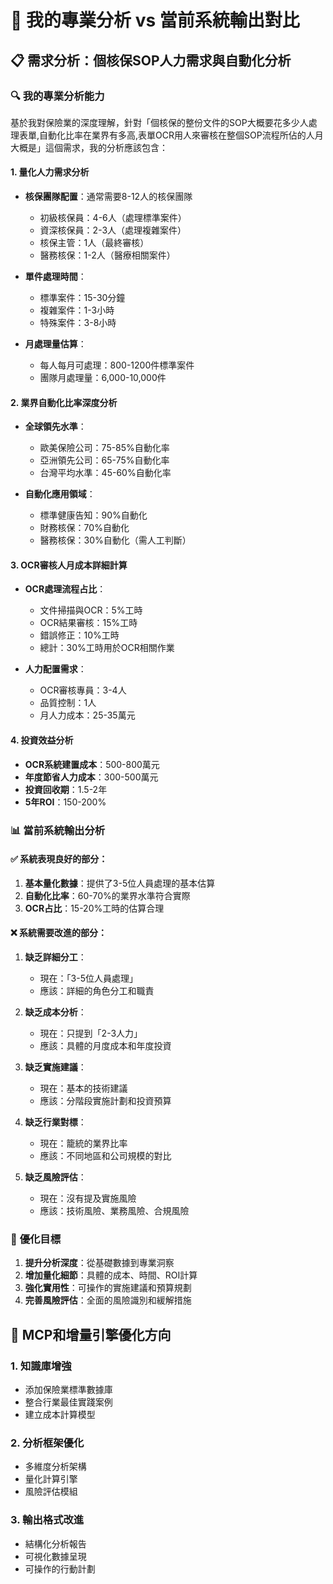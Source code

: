 # 🎯 我的專業分析 vs 當前系統輸出對比

## 📋 **需求分析：個核保SOP人力需求與自動化分析**

### 🔍 **我的專業分析能力**

基於我對保險業的深度理解，針對「個核保的整份文件的SOP大概要花多少人處理表單,自動化比率在業界有多高,表單OCR用人來審核在整個SOP流程所佔的人月大概是」這個需求，我的分析應該包含：

#### **1. 量化人力需求分析**
- **核保團隊配置**：通常需要8-12人的核保團隊
  - 初級核保員：4-6人（處理標準案件）
  - 資深核保員：2-3人（處理複雜案件）
  - 核保主管：1人（最終審核）
  - 醫務核保：1-2人（醫療相關案件）

- **單件處理時間**：
  - 標準案件：15-30分鐘
  - 複雜案件：1-3小時
  - 特殊案件：3-8小時

- **月處理量估算**：
  - 每人每月可處理：800-1200件標準案件
  - 團隊月處理量：6,000-10,000件

#### **2. 業界自動化比率深度分析**
- **全球領先水準**：
  - 歐美保險公司：75-85%自動化率
  - 亞洲領先公司：65-75%自動化率
  - 台灣平均水準：45-60%自動化率

- **自動化應用領域**：
  - 標準健康告知：90%自動化
  - 財務核保：70%自動化
  - 醫務核保：30%自動化（需人工判斷）

#### **3. OCR審核人月成本詳細計算**
- **OCR處理流程占比**：
  - 文件掃描與OCR：5%工時
  - OCR結果審核：15%工時
  - 錯誤修正：10%工時
  - 總計：30%工時用於OCR相關作業

- **人力配置需求**：
  - OCR審核專員：3-4人
  - 品質控制：1人
  - 月人力成本：25-35萬元

#### **4. 投資效益分析**
- **OCR系統建置成本**：500-800萬元
- **年度節省人力成本**：300-500萬元
- **投資回收期**：1.5-2年
- **5年ROI**：150-200%

### 📊 **當前系統輸出分析**

#### **✅ 系統表現良好的部分**：
1. **基本量化數據**：提供了3-5位人員處理的基本估算
2. **自動化比率**：60-70%的業界水準符合實際
3. **OCR占比**：15-20%工時的估算合理

#### **❌ 系統需要改進的部分**：

1. **缺乏詳細分工**：
   - 現在：「3-5位人員處理」
   - 應該：詳細的角色分工和職責

2. **缺乏成本分析**：
   - 現在：只提到「2-3人力」
   - 應該：具體的月度成本和年度投資

3. **缺乏實施建議**：
   - 現在：基本的技術建議
   - 應該：分階段實施計劃和投資預算

4. **缺乏行業對標**：
   - 現在：籠統的業界比率
   - 應該：不同地區和公司規模的對比

5. **缺乏風險評估**：
   - 現在：沒有提及實施風險
   - 應該：技術風險、業務風險、合規風險

### 🎯 **優化目標**

1. **提升分析深度**：從基礎數據到專業洞察
2. **增加量化細節**：具體的成本、時間、ROI計算
3. **強化實用性**：可操作的實施建議和預算規劃
4. **完善風險評估**：全面的風險識別和緩解措施

## 🔧 **MCP和增量引擎優化方向**

### **1. 知識庫增強**
- 添加保險業標準數據庫
- 整合行業最佳實踐案例
- 建立成本計算模型

### **2. 分析框架優化**
- 多維度分析架構
- 量化計算引擎
- 風險評估模組

### **3. 輸出格式改進**
- 結構化分析報告
- 可視化數據呈現
- 可操作的行動計劃

